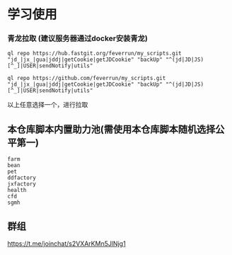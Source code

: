 # 学习使用
### 青龙拉取  (建议服务器通过docker安装青龙)
```
ql repo https://hub.fastgit.org/feverrun/my_scripts.git "jd_|jx_|gua|jddj|getCookie|getJDCookie" "backUp" "^(jd|JD|JS)[^_]|USER|sendNotify|utils"
```

```
ql repo https://github.com/feverrun/my_scripts.git "jd_|jx_|gua|jddj|getCookie|getJDCookie" "backUp" "^(jd|JD|JS)[^_]|USER|sendNotify|utils"
```
以上任意选择一个，进行拉取


## 本仓库脚本内置助力池(需使用本仓库脚本随机选择公平第一)
```
farm
bean
pet
ddfactory
jxfactory
health
cfd
sgmh
```
## 群组
https://t.me/joinchat/s2VXArKMn5JlNjg1


